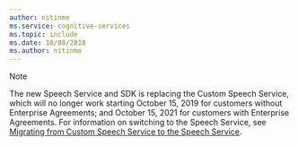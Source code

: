 ```yaml
---
author: nitinme
ms.service: cognitive-services
ms.topic: include
ms.date: 10/08/2018
ms.author: nitinme
---
```


> [!NOTE]
> The new Speech Service and SDK is replacing the Custom Speech Service, which will no longer work starting October 15, 2019 for customers without Enterprise Agreements; and October 15, 2021 for customers with Enterprise Agreements. For information on switching to the Speech Service, see [Migrating from Custom Speech Service to the Speech Service](../articles/cognitive-services/speech-service/how-to-migrate-from-custom-speech-service.md).